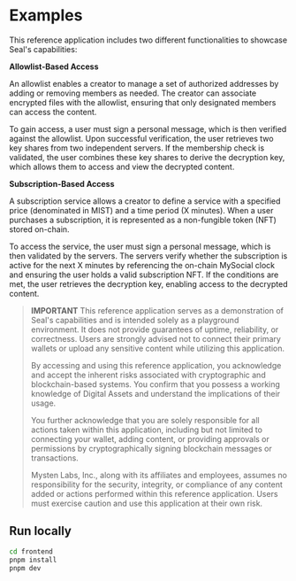 # Examples

This reference application includes two different functionalities to showcase Seal's capabilities:

**Allowlist-Based Access**

An allowlist enables a creator to manage a set of authorized addresses by adding or removing members as needed. The creator can associate encrypted files with the allowlist, ensuring that only designated members can access the content.

To gain access, a user must sign a personal message, which is then verified against the allowlist. Upon successful verification, the user retrieves two key shares from two independent servers. If the membership check is validated, the user combines these key shares to derive the decryption key, which allows them to access and view the decrypted content.

**Subscription-Based Access**

A subscription service allows a creator to define a service with a specified price (denominated in MIST) and a time period (X minutes). When a user purchases a subscription, it is represented as a non-fungible token (NFT) stored on-chain.

To access the service, the user must sign a personal message, which is then validated by the servers. The servers verify whether the subscription is active for the next X minutes by referencing the on-chain MySocial clock and ensuring the user holds a valid subscription NFT. If the conditions are met, the user retrieves the decryption key, enabling access to the decrypted content.

> **IMPORTANT**
> This reference application serves as a demonstration of Seal's capabilities and is intended solely as a playground environment. It does not provide guarantees of uptime, reliability, or correctness. Users are strongly advised not to connect their primary wallets or upload any sensitive content while utilizing this application.
>
> By accessing and using this reference application, you acknowledge and accept the inherent risks associated with cryptographic and blockchain-based systems. You confirm that you possess a working knowledge of Digital Assets and understand the implications of their usage.
>
> You further acknowledge that you are solely responsible for all actions taken within this application, including but not limited to connecting your wallet, adding content, or providing approvals or permissions by cryptographically signing blockchain messages or transactions.
>
> Mysten Labs, Inc., along with its affiliates and employees, assumes no responsibility for the security, integrity, or compliance of any content added or actions performed within this reference application. Users must exercise caution and use this application at their own risk.

## Run locally

```bash
cd frontend
pnpm install
pnpm dev
```
